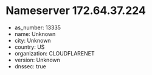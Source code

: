 # Nameserver 172.64.37.224

* as_number: 13335
* name: Unknown
* city: Unknown
* country: US
* organization: CLOUDFLARENET
* version: Unknown
* dnssec: true
